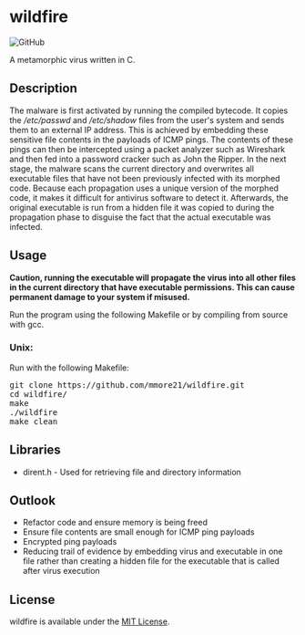 # wildfire

![GitHub](https://img.shields.io/github/license/mmore21/wildfire)

A metamorphic virus written in C.

## Description

The malware is first activated by running the compiled bytecode. It copies the */etc/passwd* and */etc/shadow* files from the user's system and sends them to an external IP address. This is achieved by embedding these sensitive file contents in the payloads of ICMP pings. The contents of these pings can then be intercepted using a packet analyzer such as Wireshark and then fed into a password cracker such as John the Ripper. In the next stage, the malware scans the current directory and overwrites all executable files that have not been previously infected with its morphed code. Because each propagation uses a unique version of the morphed code, it makes it difficult for antivirus software to detect it. Afterwards, the original executable is run from a hidden file it was copied to during the propagation phase to disguise the fact that the actual executable was infected.

## Usage

**Caution, running the executable will propagate the virus into all other files in the current directory that have executable permissions. This can cause permanent damage to your system if misused.**

Run the program using the following Makefile or by compiling from source with gcc.

### Unix:

Run with the following Makefile:
<pre>
git clone https://github.com/mmore21/wildfire.git
cd wildfire/
make
./wildfire
make clean
</pre>

## Libraries

* dirent.h - Used for retrieving file and directory information

## Outlook

* Refactor code and ensure memory is being freed
* Ensure file contents are small enough for ICMP ping payloads
* Encrypted ping payloads
* Reducing trail of evidence by embedding virus and executable in one file rather than creating a hidden file for the executable that is called after virus execution

## License

wildfire is available under the [MIT License](https://github.com/mmore21/wildfire/blob/master/LICENSE).